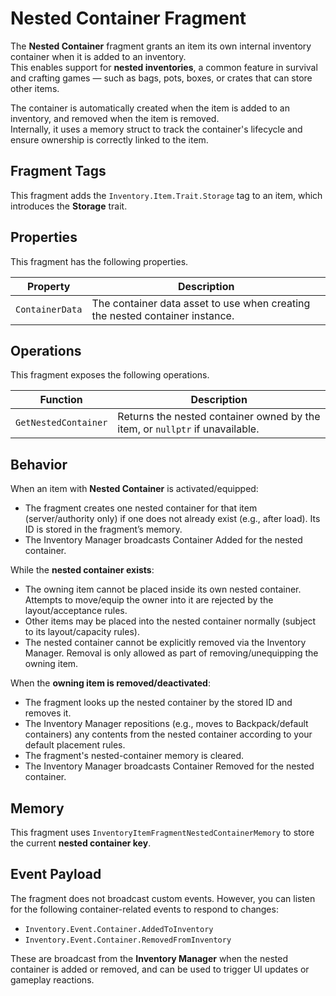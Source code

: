 # Nested Container Fragment
<primary-label ref="inventory"/>

The **Nested Container** fragment grants an item its own internal inventory container when it is added to an inventory.  
This enables support for **nested inventories**, a common feature in survival and crafting games — such as bags, pots, 
boxes, or crates that can store other items.

The container is automatically created when the item is added to an inventory, and removed when the item is removed.  
Internally, it uses a memory struct to track the container's lifecycle and ensure ownership is correctly linked to the item.

## Fragment Tags
This fragment adds the `Inventory.Item.Trait.Storage` tag to an item, which introduces the **Storage** trait.

## Properties
This fragment has the following properties.

| Property        | Description                                                                  |
|-----------------|------------------------------------------------------------------------------|
| `ContainerData` | The container data asset to use when creating the nested container instance. |

## Operations
This fragment exposes the following operations.

| Function             | Description                                                                  |
|----------------------|------------------------------------------------------------------------------|
| `GetNestedContainer` | Returns the nested container owned by the item, or `nullptr` if unavailable. |

## Behavior
When an item with **Nested Container** is activated/equipped:

- The fragment creates one nested container for that item (server/authority only) if one does not already exist (e.g., after load). Its ID is stored in the fragment’s memory.
- The Inventory Manager broadcasts Container Added for the nested container. 

While the **nested container exists**:
- The owning item cannot be placed inside its own nested container. Attempts to move/equip the owner into it are rejected by the layout/acceptance rules.
- Other items may be placed into the nested container normally (subject to its layout/capacity rules).
- The nested container cannot be explicitly removed via the Inventory Manager. Removal is only allowed as part of removing/unequipping the owning item.

When the **owning item is removed/deactivated**:
- The fragment looks up the nested container by the stored ID and removes it.
- The Inventory Manager repositions (e.g., moves to Backpack/default containers) any contents from the nested container according to your default placement rules.
- The fragment's nested-container memory is cleared.
- The Inventory Manager broadcasts Container Removed for the nested container.

## Memory
This fragment uses `InventoryItemFragmentNestedContainerMemory` to store the current **nested container key**.

## Event Payload
The fragment does not broadcast custom events. However, you can listen for the following container-related events to 
respond to changes:

- `Inventory.Event.Container.AddedToInventory`
- `Inventory.Event.Container.RemovedFromInventory`

These are broadcast from the **Inventory Manager** when the nested container is added or removed, and can be used to 
trigger UI updates or gameplay reactions.

